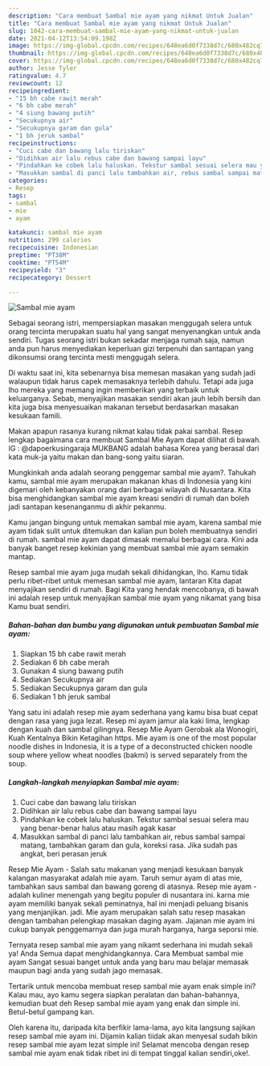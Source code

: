 ```yaml
---
description: "Cara membuat Sambal mie ayam yang nikmat Untuk Jualan"
title: "Cara membuat Sambal mie ayam yang nikmat Untuk Jualan"
slug: 1042-cara-membuat-sambal-mie-ayam-yang-nikmat-untuk-jualan
date: 2021-04-12T13:54:09.198Z
image: https://img-global.cpcdn.com/recipes/648ea6d0f7338d7c/680x482cq70/sambal-mie-ayam-foto-resep-utama.jpg
thumbnail: https://img-global.cpcdn.com/recipes/648ea6d0f7338d7c/680x482cq70/sambal-mie-ayam-foto-resep-utama.jpg
cover: https://img-global.cpcdn.com/recipes/648ea6d0f7338d7c/680x482cq70/sambal-mie-ayam-foto-resep-utama.jpg
author: Jesse Tyler
ratingvalue: 4.7
reviewcount: 12
recipeingredient:
- "15 bh cabe rawit merah"
- "6 bh cabe merah"
- "4 siung bawang putih"
- "Secukupnya air"
- "Secukupnya garam dan gula"
- "1 bh jeruk sambal"
recipeinstructions:
- "Cuci cabe dan bawang lalu tiriskan"
- "Didihkan air lalu rebus cabe dan bawang sampai layu"
- "Pindahkan ke cobek lalu haluskan. Tekstur sambal sesuai selera mau yang benar-benar halus atau masih agak kasar"
- "Masukkan sambal di panci lalu tambahkan air, rebus sambal sampai matang, tambahkan garam dan gula, koreksi rasa. Jika sudah pas angkat, beri perasan jeruk"
categories:
- Resep
tags:
- sambal
- mie
- ayam

katakunci: sambal mie ayam 
nutrition: 299 calories
recipecuisine: Indonesian
preptime: "PT38M"
cooktime: "PT54M"
recipeyield: "3"
recipecategory: Dessert

---
```



![Sambal mie ayam](https://img-global.cpcdn.com/recipes/648ea6d0f7338d7c/680x482cq70/sambal-mie-ayam-foto-resep-utama.jpg)

Sebagai seorang istri, mempersiapkan masakan menggugah selera untuk orang tercinta merupakan suatu hal yang sangat menyenangkan untuk anda sendiri. Tugas seorang istri bukan sekadar menjaga rumah saja, namun anda pun harus menyediakan keperluan gizi terpenuhi dan santapan yang dikonsumsi orang tercinta mesti menggugah selera.

Di waktu  saat ini, kita sebenarnya bisa memesan masakan yang sudah jadi walaupun tidak harus capek memasaknya terlebih dahulu. Tetapi ada juga lho mereka yang memang ingin memberikan yang terbaik untuk keluarganya. Sebab, menyajikan masakan sendiri akan jauh lebih bersih dan kita juga bisa menyesuaikan makanan tersebut berdasarkan masakan kesukaan famili. 

Makan apapun rasanya kurang nikmat kalau tidak pakai sambal. Resep lengkap bagaimana cara membuat Sambal Mie Ayam dapat dilihat di bawah. IG : @dapoerkusingaraja MUKBANG adalah bahasa Korea yang berasal dari kata muk-ja yaitu makan dan bang-song yaitu siaran.

Mungkinkah anda adalah seorang penggemar sambal mie ayam?. Tahukah kamu, sambal mie ayam merupakan makanan khas di Indonesia yang kini digemari oleh kebanyakan orang dari berbagai wilayah di Nusantara. Kita bisa menghidangkan sambal mie ayam kreasi sendiri di rumah dan boleh jadi santapan kesenanganmu di akhir pekanmu.

Kamu jangan bingung untuk memakan sambal mie ayam, karena sambal mie ayam tidak sulit untuk ditemukan dan kalian pun boleh membuatnya sendiri di rumah. sambal mie ayam dapat dimasak memalui berbagai cara. Kini ada banyak banget resep kekinian yang membuat sambal mie ayam semakin mantap.

Resep sambal mie ayam juga mudah sekali dihidangkan, lho. Kamu tidak perlu ribet-ribet untuk memesan sambal mie ayam, lantaran Kita dapat menyajikan sendiri di rumah. Bagi Kita yang hendak mencobanya, di bawah ini adalah resep untuk menyajikan sambal mie ayam yang nikamat yang bisa Kamu buat sendiri.

<!--inarticleads1-->

##### Bahan-bahan dan bumbu yang digunakan untuk pembuatan Sambal mie ayam:

1. Siapkan 15 bh cabe rawit merah
1. Sediakan 6 bh cabe merah
1. Gunakan 4 siung bawang putih
1. Sediakan Secukupnya air
1. Sediakan Secukupnya garam dan gula
1. Sediakan 1 bh jeruk sambal


Yang satu ini adalah resep mie ayam sederhana yang kamu bisa buat cepat dengan rasa yang juga lezat. Resep mi ayam jamur ala kaki lima, lengkap dengan kuah dan sambal gilingnya. Resep Mie Ayam Gerobak ala Wonogiri, Kuah Kentalnya Bikin Ketagihan https. Mie ayam is one of the most popular noodle dishes in Indonesia, it is a type of a deconstructed chicken noodle soup where yellow wheat noodles (bakmi) is served separately from the soup. 

<!--inarticleads2-->

##### Langkah-langkah menyiapkan Sambal mie ayam:

1. Cuci cabe dan bawang lalu tiriskan
1. Didihkan air lalu rebus cabe dan bawang sampai layu
1. Pindahkan ke cobek lalu haluskan. Tekstur sambal sesuai selera mau yang benar-benar halus atau masih agak kasar
1. Masukkan sambal di panci lalu tambahkan air, rebus sambal sampai matang, tambahkan garam dan gula, koreksi rasa. Jika sudah pas angkat, beri perasan jeruk


Resep Mie Ayam - Salah satu makanan yang menjadi kesukaan banyak kalangan masyarakat adalah mie ayam. Taruh semur ayam di atas mie, tambahkan saus sambal dan bawang goreng di atasnya. Resep mie ayam - adalah kuliner menengah yang begitu populer di nusantara ini. karna mie ayam memiliki banyak sekali peminatnya, hal ini menjadi peluang bisanis yang menjanjikan. jadi. Mie ayam merupakan salah satu resep masakan dengan tambahan pelengkap masakan daging ayam. Jajanan mie ayam ini cukup banyak penggemarnya dan juga murah harganya, harga seporsi mie. 

Ternyata resep sambal mie ayam yang nikamt sederhana ini mudah sekali ya! Anda Semua dapat menghidangkannya. Cara Membuat sambal mie ayam Sangat sesuai banget untuk anda yang baru mau belajar memasak maupun bagi anda yang sudah jago memasak.

Tertarik untuk mencoba membuat resep sambal mie ayam enak simple ini? Kalau mau, ayo kamu segera siapkan peralatan dan bahan-bahannya, kemudian buat deh Resep sambal mie ayam yang enak dan simple ini. Betul-betul gampang kan. 

Oleh karena itu, daripada kita berfikir lama-lama, ayo kita langsung sajikan resep sambal mie ayam ini. Dijamin kalian tiidak akan menyesal sudah bikin resep sambal mie ayam lezat simple ini! Selamat mencoba dengan resep sambal mie ayam enak tidak ribet ini di tempat tinggal kalian sendiri,oke!.

